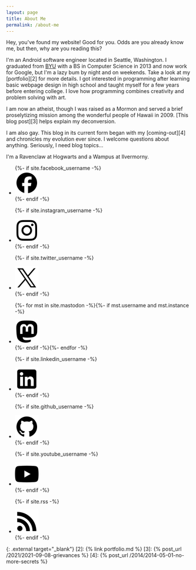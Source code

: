 ```yaml
---
layout: page
title: About Me
permalink: /about-me
---
```


Hey, you've found my website! Good for you. Odds are you already know me, but then, why are you reading this?

I'm an Android software engineer located in Seattle, Washington. I graduated from [BYU][1] with a BS in Computer Science in 2013 and now work for Google, but I'm a lazy bum by night and on weekends. Take a look at my [portfolio][2] for more details. I got interested in programming after learning basic webpage design in high school and taught myself for a few years before entering college. I love how programming combines creativity and problem solving with art.

I am now an atheist, though I was raised as a Mormon and served a brief proselytizing mission among the wonderful people of Hawaii in 2009. [This blog post][3] helps explain my deconversion.

I am also gay. This blog in its current form began with my [coming-out][4] and chronicles my evolution ever since. I welcome questions about anything. Seriously, I need blog topics…

I'm a Ravenclaw at Hogwarts and a Wampus at Ilvermorny.

<ul class="social-media-list">
  {%- if site.facebook_username -%}<li><a href="https://www.facebook.com/{{ site.facebook_username| cgi_escape | escape }}"><img class="svg-icon" src="/assets/icons/nucleo-facebook.svg" /></a></li>{%- endif -%}
  
  {%- if site.instagram_username -%}<li><a href="https://instagram.com/{{ site.instagram_username| cgi_escape | escape }}"><img class="svg-icon" src="/assets/icons/nucleo-instagram.svg" /></a></li>{%- endif -%}

  {%- if site.twitter_username -%}<li><a href="https://www.x.com/{{ site.twitter_username| cgi_escape | escape }}"><img class="svg-icon" src="/assets/icons/nucleo-twitterx.svg" /></a></li>{%- endif -%}

  {%- for mst in site.mastodon -%}{%- if mst.username and mst.instance -%}<li><a href="https://{{ mst.instance| cgi_escape | escape}}/@{{mst.username}}"><img class="svg-icon" src="/assets/icons/nucleo-mastodon.svg" /></a></li>{%- endif -%}{%- endfor -%}

  {%- if site.linkedin_username -%}<li><a href="https://www.linkedin.com/in/{{ site.linkedin_username| cgi_escape | escape }}"><img class="svg-icon" src="/assets/icons/nucleo-linkedin.svg" /></a></li>{%- endif -%}
  
  {%- if site.github_username -%}<li><a href="https://github.com/{{ site.github_username| cgi_escape | escape }}"><img class="svg-icon" src="/assets/icons/nucleo-github.svg" /></a></li>{%- endif -%}

  {%- if site.youtube_username -%}<li><a href="https://youtube.com/{{ site.youtube_username| cgi_escape | escape }}"><img class="svg-icon" src="/assets/icons/nucleo-youtube.svg" /></a></li>{%- endif -%}

  {%- if site.rss -%}<li><a href="{{ 'feed.xml' | relative_url }}"><img class="svg-icon" src="/assets/icons/nucleo-rss.svg" /></a></li>{%- endif -%}
</ul>


[1]: http://byu.edu/ "Brigham Young University"
  {: .external target="_blank"}
[2]: {% link portfolio.md %}
[3]: {% post_url /2021/2021-09-08-grievances %}
[4]: {% post_url /2014/2014-05-01-no-more-secrets %}

